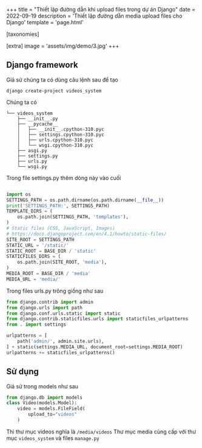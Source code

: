 +++
title = "Thiết lập đường dẫn khi upload files trong dự án Django"
date = 2022-09-19
description = 'Thiết lập đường dẫn media upload files cho Django'
template = 'page.html'

[taxonomies]

[extra]
image =  'assets/img/demo/3.jpg'
+++

## Django framework

Giả sử chúng ta có dùng câu lệnh sau để tạo

```shell
django create-project videos_system

```

Chúng ta có

```
└── videos_system
    ├── __init__.py
    ├── __pycache__
    │   ├── __init__.cpython-310.pyc
    │   ├── settings.cpython-310.pyc
    │   ├── urls.cpython-310.pyc
    │   └── wsgi.cpython-310.pyc
    ├── asgi.py
    ├── settings.py
    ├── urls.py
    └── wsgi.py
```

Trong file settings.py thêm dòng này vào cuối

```python

import os
SETTINGS_PATH = os.path.dirname(os.path.dirname(__file__))
print('SETTINGS_PATH:', SETTINGS_PATH)
TEMPLATE_DIRS = (
    os.path.join(SETTINGS_PATH, 'templates'),
)
# Static files (CSS, JavaScript, Images)
# https://docs.djangoproject.com/en/4.1/howto/static-files/
SITE_ROOT = SETTINGS_PATH
STATIC_URL = '/static/'
STATIC_ROOT = BASE_DIR / 'static'
STATICFILES_DIRS = (
    os.path.join(SITE_ROOT, 'media'),
)
MEDIA_ROOT = BASE_DIR / 'media'
MEDIA_URL = 'media/'


```

Trong files urls.py trông giống như sau

```python
from django.contrib import admin
from django.urls import path
from django.conf.urls.static import static
from django.contrib.staticfiles.urls import staticfiles_urlpatterns
from . import settings

urlpatterns = [
    path('admin/', admin.site.urls),
] + static(settings.MEDIA_URL, document_root=settings.MEDIA_ROOT)
urlpatterns += staticfiles_urlpatterns()

```

## Sử dụng

Giả sử trong models như sau

```python
from django.db import models
class Video(models.Model):
    video = models.FileField(
        upload_to="videos"
    )
```

Thì thư mục videos nghĩa là `/media/videos`
Thư mục media cùng cấp với thư mục `videos_system` và files `manage.py`
